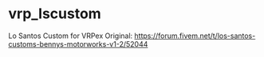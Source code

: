 # vrp_lscustom
Lo Santos Custom for VRPex
Original: https://forum.fivem.net/t/los-santos-customs-bennys-motorworks-v1-2/52044
